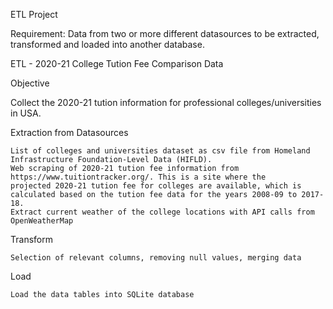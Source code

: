 ETL Project

Requirement:
Data from two or more different datasources to be extracted, transformed and loaded into another database.

ETL - 2020-21 College Tution Fee Comparison Data

Objective

Collect the 2020-21 tution information for professional colleges/universities in USA. 


Extraction from Datasources

    List of colleges and universities dataset as csv file from Homeland Infrastructure Foundation-Level Data (HIFLD).
    Web scraping of 2020-21 tution fee information from https://www.tuitiontracker.org/. This is a site where the 
    projected 2020-21 tution fee for colleges are available, which is calculated based on the tution fee data for the years 2008-09 to 2017-18.
    Extract current weather of the college locations with API calls from OpenWeatherMap
    
Transform

    Selection of relevant columns, removing null values, merging data
    
Load

    Load the data tables into SQLite database


